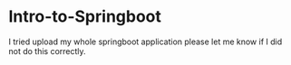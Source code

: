 # Intro-to-Springboot
I tried upload my whole springboot application please let me know if I did not do this correctly.
